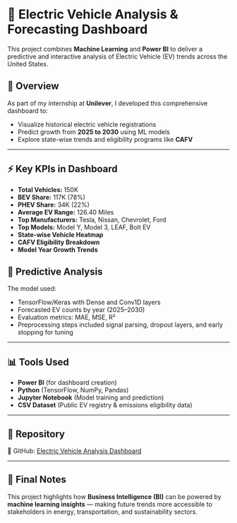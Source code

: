 # 🚗 Electric Vehicle Analysis & Forecasting Dashboard

This project combines **Machine Learning** and **Power BI** to deliver a predictive and interactive analysis of Electric Vehicle (EV) trends across the United States.

## 📌 Overview

As part of my internship at **Unilever**, I developed this comprehensive dashboard to:
- Visualize historical electric vehicle registrations
- Predict growth from **2025 to 2030** using ML models
- Explore state-wise trends and eligibility programs like **CAFV**

---

## ⚡ Key KPIs in Dashboard

- **Total Vehicles:** 150K
- **BEV Share:** 117K (78%)
- **PHEV Share:** 34K (22%)
- **Average EV Range:** 126.40 Miles
- **Top Manufacturers:** Tesla, Nissan, Chevrolet, Ford
- **Top Models:** Model Y, Model 3, LEAF, Bolt EV
- **State-wise Vehicle Heatmap**
- **CAFV Eligibility Breakdown**
- **Model Year Growth Trends**

## 🔬 Predictive Analysis

The model used:
- TensorFlow/Keras with Dense and Conv1D layers
- Forecasted EV counts by year (2025–2030)
- Evaluation metrics: MAE, MSE, R²
- Preprocessing steps included signal parsing, dropout layers, and early stopping for tuning

---

## 📊 Tools Used

- **Power BI** (for dashboard creation)
- **Python** (TensorFlow, NumPy, Pandas)
- **Jupyter Notebook** (Model training and prediction)
- **CSV Dataset** (Public EV registry & emissions eligibility data)

---

## 📎 Repository

🔗 GitHub: [Electric Vehicle Analysis Dashboard](https://github.com/Aaryan1901/Electric-Vehicles-Analysis)

---

## 📍 Final Notes

This project highlights how **Business Intelligence (BI)** can be powered by **machine learning insights** — making future trends more accessible to stakeholders in energy, transportation, and sustainability sectors.

